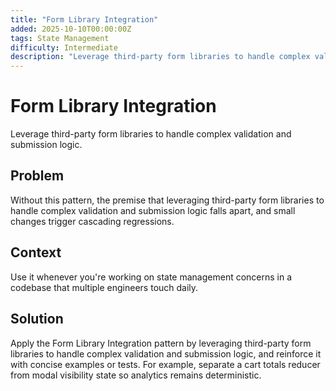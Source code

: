 ```yaml
---
title: "Form Library Integration"
added: 2025-10-10T00:00:00Z
tags: State Management
difficulty: Intermediate
description: "Leverage third-party form libraries to handle complex validation and submission logic."
---
```

# Form Library Integration

Leverage third-party form libraries to handle complex validation and submission logic.

## Problem

Without this pattern, the premise that leveraging third-party form libraries to handle complex validation and submission logic falls apart, and small changes trigger cascading regressions.

## Context

Use it whenever you're working on state management concerns in a codebase that multiple engineers touch daily.

## Solution

Apply the Form Library Integration pattern by leveraging third-party form libraries to handle complex validation and submission logic, and reinforce it with concise examples or tests. For example, separate a cart totals reducer from modal visibility state so analytics remains deterministic.

